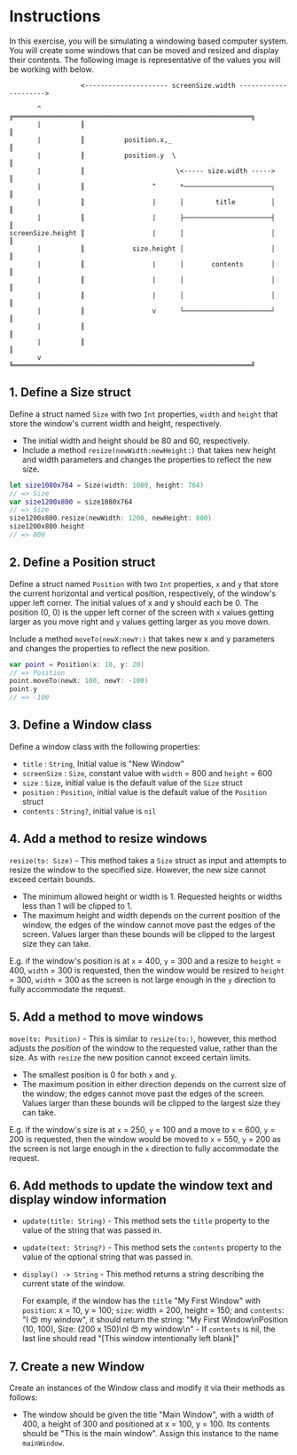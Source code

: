 # Instructions

In this exercise, you will be simulating a windowing based computer system. You will create some windows that can be moved and resized and display their contents. The following image is representative of the values you will be working with below.

```
                  <--------------------- screenSize.width --------------------->

       ^          ╔════════════════════════════════════════════════════════════╗
       |          ║                                                            ║
       |          ║          position.x,_                                      ║
       |          ║          position.y  \                                     ║
       |          ║                       \<----- size.width ----->            ║
       |          ║                 ^      *──────────────────────┐            ║
       |          ║                 |      │        title         │            ║
       |          ║                 |      ├──────────────────────┤            ║
screenSize.height ║                 |      │                      │            ║
       |          ║            size.height │                      │            ║
       |          ║                 |      │       contents       │            ║
       |          ║                 |      │                      │            ║
       |          ║                 |      │                      │            ║
       |          ║                 v      └──────────────────────┘            ║
       |          ║                                                            ║
       |          ║                                                            ║
       v          ╚════════════════════════════════════════════════════════════╝
```

## 1. Define a Size struct

Define a struct named `Size` with two `Int` properties, `width` and `height` that store the window's current width and height, respectively.
- The initial width and height should be 80 and 60, respectively.
- Include a method `resize(newWidth:newHeight:)` that takes new height and width parameters and changes the properties to reflect the new size.

```swift
let size1080x764 = Size(width: 1080, height: 764)
// => Size
var size1200x800 = size1080x764
// => Size
size1200x800.resize(newWidth: 1200, newHeight: 800)
size1200x800.height
// => 800
```

## 2. Define a Position struct

Define a struct named `Position` with two `Int` properties, `x` and `y` that store the current horizontal and vertical position, respectively, of the window's upper left corner. 
The initial values of x and y should each be 0. The position (0, 0) is the upper left corner of the screen with `x` values getting larger as you move right and `y` values getting larger as you move down.

Include a method `moveTo(newX:newY:)` that takes new x and y parameters and changes the properties to reflect the new position.

```swift
var point = Position(x: 10, y: 20)
// => Position
point.moveTo(newX: 100, newY: -100)
point.y
// => -100
```

## 3. Define a Window class

Define a window class with the following properties:

- `title` : `String`, Initial value is "New Window"
- `screenSize` : `Size`, constant value with `width` = 800 and `height` = 600
- `size` : `Size`, initial value is the default value of the `Size` struct
- `position` : `Position`, initial value is the default value of the `Position` struct
- `contents` : `String?`, initial value is `nil`

## 4. Add a method to resize windows

`resize(to: Size)` - This method takes a `Size` struct as input and attempts to resize the window to the specified size. However, the new size cannot exceed certain bounds.
-  The minimum allowed height or width is 1. Requested heights or widths less than 1 will be clipped to 1.
-  The maximum height and width depends on the current position of the window, the edges of the window cannot move past the edges of the screen. Values larger than these bounds will be clipped to the largest size they can take. 

E.g. if the window's position is at `x` = 400, `y` = 300 and a resize to `height` = 400, `width` = 300 is requested, then the window would be resized to `height` = 300, `width` = 300 as the screen is not large enough in the `y` direction to fully accommodate the request.

## 5. Add a method to move windows

`move(to: Position)` - This is similar to `resize(to:)`, however, this method adjusts the _position_ of the window to the requested value, rather than the size. As with `resize` the new position cannot exceed certain limits.
- The smallest position is 0 for both `x` and `y`. 
- The maximum position in either direction depends on the current size of the window; the edges cannot move past the edges of the screen. Values larger than these bounds will be clipped to the largest size they can take. 

E.g. if the window's size is at `x` = 250, `y` = 100 and a move to `x` = 600, `y` = 200 is requested, then the window would be moved to `x` = 550, `y` = 200 as the screen is not large enough in the `x` direction to fully accommodate the request.

## 6. Add methods to update the window text and display window information

- `update(title: String)` - This method sets the `title` property to the value of the string that was passed in.
- `update(text: String?)` - This method sets the `contents` property to the value of the optional string that was passed in.
- `display() -> String` - This method returns a string describing the current state of the window. 
	
	For example, if the window has the `title` "My First Window" with `position`: x = 10, y = 100; `size`: width = 200, height = 150; and `contents`: "I 😍 my window", it should return the string: "My First Window\nPosition (10, 100), Size: (200 x 150)\nI 😍 my window\n" - If `contents` is nil, the last line should read "[This window intentionally left blank]"

## 7. Create a new Window

Create an instances of the Window class and modify it via their methods as follows:

- The window should be given the title "Main Window", with a width of 400, a height of 300 and positioned at x = 100, y = 100. Its contents should be "This is the main window". Assign this instance to the name `mainWindow`.
